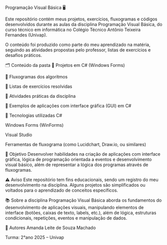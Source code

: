 Programação Visual Básica 🖥️

Este repositório contém meus projetos, exercícios, fluxogramas e códigos desenvolvidos durante as aulas da disciplina Programação Visual Básica, do curso técnico em informática no Colégio Técnico Antônio Teixeira Fernandes (Univap).

O conteúdo foi produzido como parte do meu aprendizado na matéria, seguindo as atividades propostas pelo professor, listas de exercícios e desafios práticos.

🗂️ Conteúdo da pasta
🔸 Projetos em C# (Windows Forms)

🔸 Fluxogramas dos algoritmos

🔸 Listas de exercícios resolvidas

🔸 Atividades práticas da disciplina

🔸 Exemplos de aplicações com interface gráfica (GUI) em C#

🚀 Tecnologias utilizadas
C#

Windows Forms (WinForms)

Visual Studio

Ferramentas de fluxograma (como Lucidchart, Draw.io, ou similares)

🎯 Objetivo
Desenvolver habilidades na criação de aplicações com interface gráfica, lógica de programação orientada a eventos e desenvolvimento visual básico, além de representar a lógica dos programas através de fluxogramas.

⚠️ Aviso
Este repositório tem fins educacionais, sendo um registro do meu desenvolvimento na disciplina. Alguns projetos são simplificados ou voltados para o aprendizado de conceitos específicos.

📚 Sobre a disciplina
Programação Visual Básica aborda os fundamentos do desenvolvimento de aplicações visuais, manipulando elementos de interface (botões, caixas de texto, labels, etc.), além de lógica, estruturas condicionais, repetições, eventos e manipulação de dados.

👥 Autores
Amanda Leite de Souza Machado

Turma: 2°ano 2025 – Univap
